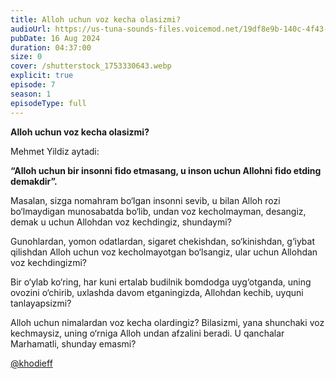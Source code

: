 ```yaml
---
title: Alloh uchun voz kecha olasizmi?
audioUrl: https://us-tuna-sounds-files.voicemod.net/19df8e9b-140c-4f43-8c0e-09c162821765-1658350707858.mp3
pubDate: 16 Aug 2024
duration: 04:37:00
size: 0
cover: /shutterstock_1753330643.webp
explicit: true
episode: 7
season: 1
episodeType: full
---
```

**Alloh uchun voz kecha olasizmi?**

Mehmet Yildiz aytadi:

**“Alloh uchun bir insonni fido etmasang, u inson uchun Allohni fido etding demakdir”.**

Masalan, sizga nomahram bo‘lgan insonni sevib, u bilan Alloh rozi bo‘lmaydigan munosabatda bo‘lib, undan voz kecholmayman, desangiz, demak u uchun Allohdan voz kechdingiz, shundaymi?

Gunohlardan, yomon odatlardan, sigaret chekishdan, so‘kinishdan, g‘iybat qilishdan Alloh uchun voz kecholmayotgan bo‘lsangiz, ular uchun Allohdan voz kechdingizmi?

Bir o‘ylab ko‘ring, har kuni ertalab budilnik bomdodga uyg‘otganda, uning ovozini o‘chirib, uxlashda davom etganingizda, Allohdan kechib, uyquni tanlayapsizmi?

Alloh uchun nimalardan voz kecha olardingiz? Bilasizmi, yana shunchaki voz kechmaysiz, uning o‘rniga Alloh undan afzalini beradi. U qanchalar Marhamatli, shunday emasmi?



[@khodieff](https://t.me/khodieff/1251)
